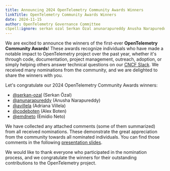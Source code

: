 ```yaml
---
title: Announcing 2024 OpenTelemetry Community Awards Winners
linkTitle: OpenTelemetry Community Awards Winners
date: 2024-11-15
author: OpenTelemetry Governance Committee
cSpell:ignore: serkan ozal Serkan Özal anunarapureddy Anusha Narapureddy avillela codeboten emdneto
---
```


We are excited to announce the winners of the first-ever **OpenTelemetry
Community Awards**! These awards recognize individuals who have made a notable
impact to OpenTelemetry project over the past year, whether it's through code,
documentation, project management, outreach, adoption, or simply helping others
answer technical questions on our [CNCF Slack](https://slack.cncf.io/). We
received many nominations from the community, and we are delighted to share the
winners with you.

Let's congratulate our 2024 OpenTelemetry Community Awards winners:

- [@serkan-ozal](https://github.com/serkan-ozal) (Serkan Özal)
- [@anunarapureddy](https://github.com/anunarapureddy) (Anusha Narapureddy)
- [@avillela](https://github.com/avillela) (Adriana Villela)
- [@codeboten](https://github.com/codeboten) (Alex Boten)
- [@emdneto](https://github.com/emdneto) (Emídio Neto)

We have collected any attached comments (some of them summarized) from all
received nominations. These demonstrate the great appreciation from the
community towards all nominated individuals. You can find those comments in the
following
[presentation slides](https://docs.google.com/presentation/d/1YaJvAWnNcUJd1RNsqvEYCcqvJUoj0TDd).

We would like to thank everyone who participated in the nomination process, and
we congratulate the winners for their outstanding contributions to the
OpenTelemetry project.
